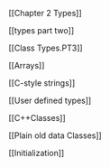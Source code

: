 [[Chapter 2 Types]]

[[types part two]]

[[Class Types.PT3]]

[[Arrays]]

[[C-style strings]]

[[User defined types]]

[[C++Classes]]

[[Plain old data Classes]]

[[Initialization]]